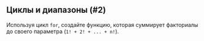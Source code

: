 ## Циклы и диапазоны (#2)

Используя цикл `for`, создайте функцию, которая суммирует факториалы до своего параметра (`1! + 2! + ... + n!`).